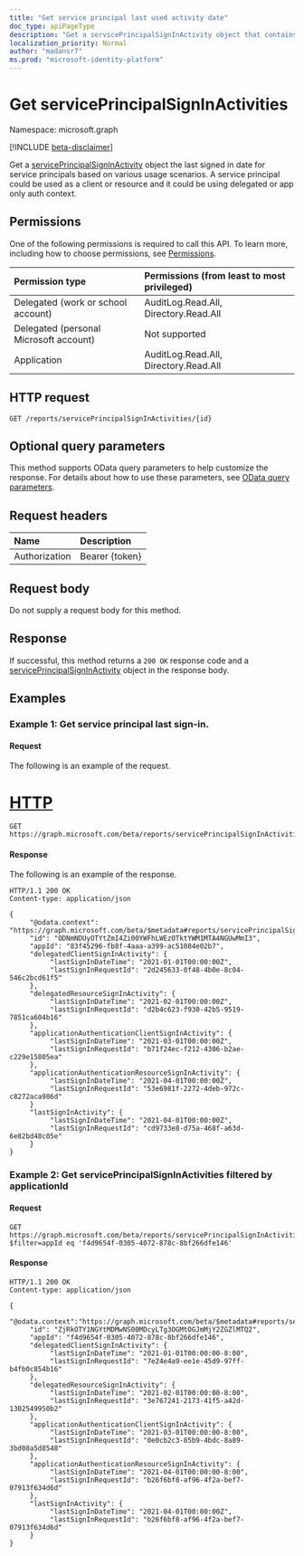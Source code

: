 ```yaml
---
title: "Get service principal last used activity date"
doc_type: apiPageType
description: "Get a servicePrincipalSignInActivity object that contains sign-in activity information for a service principal in Azure Active Directory tenant."
localization_priority: Normal
author: "madansr7"
ms.prod: "microsoft-identity-platform"
---
```


# Get servicePrincipalSignInActivities

Namespace: microsoft.graph

[!INCLUDE [beta-disclaimer](../../includes/beta-disclaimer.md)]

Get a [servicePrincipalSignInActivity](../resources/servicePrincipalSignInActivity.md) object the last signed in date for service principals based on various usage scenarios. A service principal could be used as a client or resource and it could be using delegated or app only auth context.

## Permissions

One of the following permissions is required to call this API. To learn more, including how to choose permissions, see [Permissions](/graph/permissions-reference).

|Permission type      | Permissions (from least to most privileged)              |
|:--------------------|:---------------------------------------------------------|
| Delegated (work or school account) | AuditLog.Read.All, Directory.Read.All |
| Delegated (personal Microsoft account) | Not supported |
| Application | AuditLog.Read.All, Directory.Read.All | 


## HTTP request

<!-- { "blockType": "ignored" } -->
```http
GET /reports/servicePrincipalSignInActivities/{id}
```

## Optional query parameters

This method supports OData query parameters to help customize the response. For details about how to use these parameters, see [OData query parameters](/graph/query_parameters).

## Request headers

| Name      |Description|
|:----------|:----------|
| Authorization | Bearer {token} |

## Request body

Do not supply a request body for this method.

## Response

If successful, this method returns a `200 OK` response code and a [servicePrincipalSignInActivity](../resources/servicePrincipalSignInActivity.md) object in the response body.

## Examples

### Example 1: Get service principal last sign-in.

#### Request

The following is an example of the request.


# [HTTP](#tab/http)
<!-- {
  "blockType": "request",
  "name": "get_signin_1"
}-->
```msgraph-interactive
GET https://graph.microsoft.com/beta/reports/servicePrincipalSignInActivities/{id}
```

#### Response

The following is an example of the response.

<!-- {
  "blockType": "response",
  "truncated": true,
  "@odata.type": "microsoft.graph.signIn"
} -->


```http
HTTP/1.1 200 OK
Content-type: application/json

{
     "@odata.context": "https://graph.microsoft.com/beta/$metadata#reports/servicePrincipalSignInActivities",
     "id": "ODNmNDUyOTYtZmI4Zi00YWFhLWEzOTktYWM1MTA4NGUwMmI3",
     "appId": "83f45296-fb8f-4aaa-a399-ac51084e02b7",    
     "delegatedClientSignInActivity": {
          "lastSignInDateTime": "2021-01-01T00:00:00Z",
          "lastSignInRequestId": "2d245633-0f48-4b0e-8c04-546c2bcd61f5"
     },
     "delegatedResourceSignInActivity": {
          "lastSignInDateTime": "2021-02-01T00:00:00Z",
          "lastSignInRequestId": "d2b4c623-f930-42b5-9519-7851ca604b16"
     },
     "applicationAuthenticationClientSignInActivity": {
          "lastSignInDateTime": "2021-03-01T00:00:00Z",
          "lastSignInRequestId": "b71f24ec-f212-4306-b2ae-c229e15805ea"
     },
     "applicationAuthenticationResourceSignInActivity": {
          "lastSignInDateTime": "2021-04-01T00:00:00Z",
          "lastSignInRequestId": "53e6981f-2272-4deb-972c-c8272aca986d"
     }
     "lastSignInActivity": {
          "lastSignInDateTime": "2021-04-01T00:00:00Z",
          "lastSignInRequestId": "cd9733e8-d75a-468f-a63d-6e82bd48c05e"
     }
}
```

### Example 2: Get servicePrincipalSignInActivities filtered by applicationId

#### Request

<!-- {
  "blockType": "request",
  "name": "get_serviceprincipal_last_signin_3"
}-->

```http
GET https://graph.microsoft.com/beta/reports/servicePrincipalSignInActivities?$filter=appId eq 'f4d9654f-0305-4072-878c-8bf266dfe146'
```

#### Response

<!-- {
  "blockType": "response",
  "truncated": true,
  "@odata.type": "microsoft.graph.signIn"
} -->

```http
HTTP/1.1 200 OK
Content-type: application/json

{
     "@odata.context":"https://graph.microsoft.com/beta/$metadata#reports/servicePrincipalSignInActivities",
     "id": "ZjRkOTY1NGYtMDMwNS00MDcyLTg3OGMtOGJmMjY2ZGZlMTQ2",
     "appId": "f4d9654f-0305-4072-878c-8bf266dfe146",
     "delegatedClientSignInActivity": {
          "lastSignInDateTime": "2021-01-01T00:00:00-8:00",
          "lastSignInRequestId": "7e24e4a9-ee1e-45d9-97ff-b4fb0c854b16"
     },
     "delegatedResourceSignInActivity": {
          "lastSignInDateTime": "2021-02-01T00:00:00-8:00",
          "lastSignInRequestId": "3e767241-2173-41f5-a42d-1302549950b2"
     },
     "applicationAuthenticationClientSignInActivity": {
          "lastSignInDateTime": "2021-03-01T00:00:00-8:00",
          "lastSignInRequestId": "0e0cb2c3-85b9-4bdc-8a89-3bd08a5d8548"
     },
     "applicationAuthenticationResourceSignInActivity": {
          "lastSignInDateTime": "2021-04-01T00:00:00-8:00",
          "lastSignInRequestId": "b26f6bf8-af96-4f2a-bef7-07913f634d6d"
     },
     "lastSignInActivity": {
          "lastSignInDateTime": "2021-04-01T00:00:00Z",
          "lastSignInRequestId": "b26f6bf8-af96-4f2a-bef7-07913f634d6d"
     }
}
```

